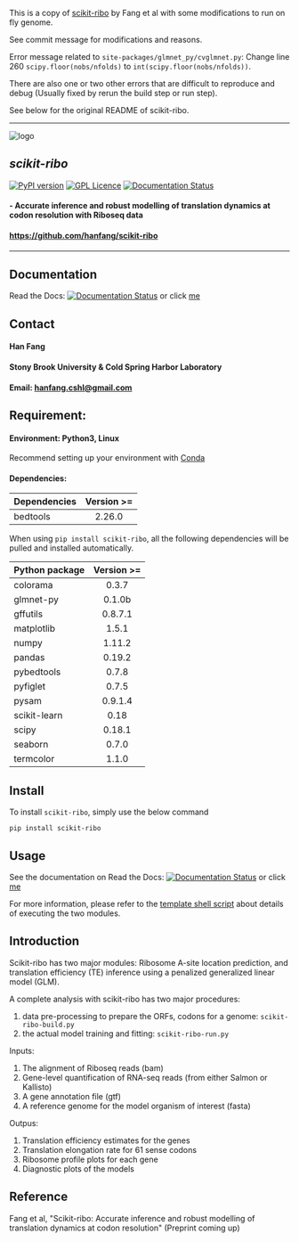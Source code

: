 This is a copy of [scikit-ribo](https://github.com/schatzlab/scikit-ribo) by Fang et al with some modifications to run on fly genome.

See commit message for modifications and reasons.

Error message related to `site-packages/glmnet_py/cvglmnet.py`:
Change line 260 `scipy.floor(nobs/nfolds)` to `int(scipy.floor(nobs/nfolds))`.

There are also one or two other errors that are difficult to reproduce and debug (Usually fixed by rerun the build step or run step).

See below for the original README of scikit-ribo.

------------------------------------------------------------------------------

![logo](docs/images/logo.png)

## *scikit-ribo* 
[![PyPI version](https://badge.fury.io/py/scikit-ribo.svg)](https://badge.fury.io/py/scikit-ribo)
[![GPL Licence](https://badges.frapsoft.com/os/gpl/gpl.svg?v=103)](https://opensource.org/licenses/GPL-3.0/)
[![Documentation Status](https://readthedocs.org/projects/scikit-ribo/badge/?version=latest)](http://scikit-ribo.readthedocs.io/en/latest/?badge=latest)

#### - Accurate inference and robust modelling of translation dynamics at codon resolution with Riboseq data
#### https://github.com/hanfang/scikit-ribo

--------
## Documentation
Read the Docs: [![Documentation Status](https://readthedocs.org/projects/scikit-ribo/badge/?version=latest)](http://scikit-ribo.readthedocs.io/en/latest/?badge=latest) or click [me](http://scikit-ribo.readthedocs.io/en/latest/)

## Contact

#### Han Fang
#### Stony Brook University & Cold Spring Harbor Laboratory
#### Email: hanfang.cshl@gmail.com

## Requirement: 
#### Environment: Python3, Linux

Recommend setting up your environment with [Conda](https://conda.io/docs/intro.html)

#### Dependencies:

| Dependencies | Version >= |
| ------------- |:-------------:|
| bedtools | 2.26.0 |

When using `pip install scikit-ribo`, all the following dependencies will be pulled and installed automatically.

| Python package| Version >= |
| ------------- |:-------------:|
| colorama | 0.3.7 |
| glmnet-py | 0.1.0b |
| gffutils | 0.8.7.1 |
| matplotlib | 1.5.1 |
| numpy | 1.11.2 |
| pandas | 0.19.2 |
| pybedtools | 0.7.8 | 
| pyfiglet | 0.7.5 | 
| pysam | 0.9.1.4 |
| scikit-learn | 0.18 |
| scipy | 0.18.1 |
| seaborn | 0.7.0 |
| termcolor | 1.1.0 |

## Install

To install `scikit-ribo`, simply use the below command
    
    pip install scikit-ribo

## Usage

See the documentation on Read the Docs: [![Documentation Status](https://readthedocs.org/projects/scikit-ribo/badge/?version=latest)](http://scikit-ribo.readthedocs.io/en/latest/?badge=latest) or click [me](http://scikit-ribo.readthedocs.io/en/latest/)

For more information, please refer to the [template shell script](https://github.com/hanfang/scikit-ribo/blob/master/test/run_scikit_ribo.sh) about details of executing the two modules.

## Introduction

Scikit-ribo has two major modules: Ribosome A-site location prediction, and translation efficiency (TE) inference using a penalized generalized linear model (GLM). 

A complete analysis with scikit-ribo has two major procedures: 
1) data pre-processing to prepare the ORFs, codons for a genome: `scikit-ribo-build.py`
2) the actual model training and fitting: `scikit-ribo-run.py`

Inputs:
1) The alignment of Riboseq reads (bam)
2) Gene-level quantification of RNA-seq reads (from either Salmon or Kallisto)
3) A gene annotation file (gtf)
4) A reference genome for the model organism of interest (fasta)

Outpus:
1) Translation efficiency estimates for the genes
2) Translation elongation rate for 61 sense codons
3) Ribosome profile plots for each gene
4) Diagnostic plots of the models

## Reference

Fang et al, "Scikit-ribo: Accurate inference and robust modelling of translation dynamics at codon resolution" (Preprint coming up)
